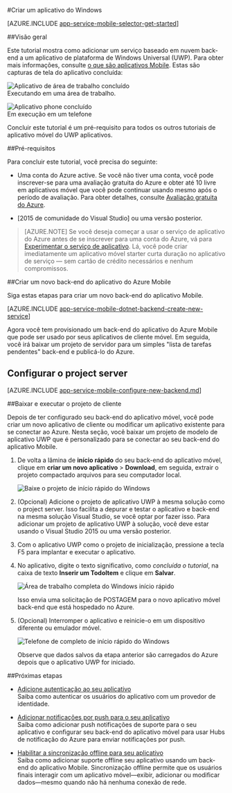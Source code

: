 <properties
    pageTitle="Criar uma plataforma de Windows Universal (UWP) que usa em aplicativos Mobile | Microsoft Azure"
    description="Siga este tutorial para começar a usar usando o aplicativo móvel Azure back-ends para desenvolvimento de aplicativo de plataforma de Windows Universal (UWP) no Visual Basic, c# ou JavaScript."
    services="app-service\mobile"
    documentationCenter="windows"
    authors="adrianhall"
    manager="erikre"
    editor=""/>

<tags
    ms.service="app-service-mobile"
    ms.workload="mobile"
    ms.tgt_pltfrm="mobile-windows"
    ms.devlang="dotnet"
    ms.topic="hero-article"
    ms.date="10/01/2016"
    ms.author="adrianha"/>

#<a name="create-a-windows-app"></a>Criar um aplicativo do Windows

[AZURE.INCLUDE [app-service-mobile-selector-get-started](../../includes/app-service-mobile-selector-get-started.md)]

##<a name="overview"></a>Visão geral

Este tutorial mostra como adicionar um serviço baseado em nuvem back-end a um aplicativo de plataforma de Windows Universal (UWP). Para obter mais informações, consulte [o que são aplicativos Mobile](app-service-mobile-value-prop.md). Estas são capturas de tela do aplicativo concluída:

![Aplicativo de área de trabalho concluído](./media/app-service-mobile-windows-store-dotnet-get-started/mobile-quickstart-completed-desktop.png)   
Executando em uma área de trabalho. 

![Aplicativo phone concluído](./media/app-service-mobile-windows-store-dotnet-get-started/mobile-quickstart-completed.png)  
Em execução em um telefone

Concluir este tutorial é um pré-requisito para todos os outros tutoriais de aplicativo móvel do UWP aplicativos. 

##<a name="prerequisites"></a>Pré-requisitos

Para concluir este tutorial, você precisa do seguinte:

* Uma conta do Azure active. Se você não tiver uma conta, você pode inscrever-se para uma avaliação gratuita do Azure e obter até 10 livre em aplicativos móvel que você pode continuar usando mesmo após o período de avaliação. Para obter detalhes, consulte [Avaliação gratuita do Azure](https://azure.microsoft.com/pricing/free-trial/).

* [2015 de comunidade do Visual Studio] ou uma versão posterior.

>[AZURE.NOTE] Se você deseja começar a usar o serviço de aplicativo do Azure antes de se inscrever para uma conta do Azure, vá para [Experimentar o serviço de aplicativo](https://tryappservice.azure.com/?appServiceName=mobile). Lá, você pode criar imediatamente um aplicativo móvel starter curta duração no aplicativo de serviço — sem cartão de crédito necessários e nenhum compromissos.

##<a name="create-a-new-azure-mobile-app-backend"></a>Criar um novo back-end do aplicativo do Azure Mobile

Siga estas etapas para criar um novo back-end do aplicativo Mobile.

[AZURE.INCLUDE [app-service-mobile-dotnet-backend-create-new-service](../../includes/app-service-mobile-dotnet-backend-create-new-service.md)]

Agora você tem provisionado um back-end do aplicativo do Azure Mobile que pode ser usado por seus aplicativos de cliente móvel. Em seguida, você irá baixar um projeto de servidor para um simples "lista de tarefas pendentes" back-end e publicá-lo do Azure.

## <a name="configure-the-server-project"></a>Configurar o project server

[AZURE.INCLUDE [app-service-mobile-configure-new-backend.md](../../includes/app-service-mobile-configure-new-backend.md)]

##<a name="download-and-run-the-client-project"></a>Baixar e executar o projeto de cliente

Depois de ter configurado seu back-end do aplicativo móvel, você pode criar um novo aplicativo de cliente ou modificar um aplicativo existente para se conectar ao Azure. Nesta seção, você baixar um projeto de modelo de aplicativo UWP que é personalizado para se conectar ao seu back-end do aplicativo Mobile.

1. De volta a lâmina de **início rápido** do seu back-end do aplicativo móvel, clique em **criar um novo aplicativo** > **Download**, em seguida, extrair o projeto compactado arquivos para seu computador local.

    ![Baixe o projeto de início rápido do Windows](./media/app-service-mobile-windows-store-dotnet-get-started/mobile-app-windows-quickstart.png)

3. (Opcional) Adicione o projeto de aplicativo UWP à mesma solução como o project server. Isso facilita a depurar e testar o aplicativo e back-end na mesma solução Visual Studio, se você optar por fazer isso. Para adicionar um projeto de aplicativo UWP à solução, você deve estar usando o Visual Studio 2015 ou uma versão posterior.

4. Com o aplicativo UWP como o projeto de inicialização, pressione a tecla F5 para implantar e executar o aplicativo.

5. No aplicativo, digite o texto significativo, como *concluída o tutorial*, na caixa de texto **Inserir um TodoItem** e clique em **Salvar**.

    ![Área de trabalho completa do Windows início rápido](./media/app-service-mobile-windows-store-dotnet-get-started/mobile-quickstart-startup.png)

    Isso envia uma solicitação de POSTAGEM para o novo aplicativo móvel back-end que está hospedado no Azure.

6. (Opcional) Interromper o aplicativo e reinicie-o em um dispositivo diferente ou emulador móvel.

    ![Telefone de completo de início rápido do Windows](./media/app-service-mobile-windows-store-dotnet-get-started/mobile-quickstart-completed.png)

    Observe que dados salvos da etapa anterior são carregados do Azure depois que o aplicativo UWP for iniciado. 

##<a name="next-steps"></a>Próximas etapas

* [Adicione autenticação ao seu aplicativo](app-service-mobile-windows-store-dotnet-get-started-users.md)  
  Saiba como autenticar os usuários do aplicativo com um provedor de identidade.

* [Adicionar notificações por push para o seu aplicativo](app-service-mobile-windows-store-dotnet-get-started-push.md)  
  Saiba como adicionar push notificações de suporte para o seu aplicativo e configurar seu back-end do aplicativo móvel para usar Hubs de notificação do Azure para enviar notificações por push.

* [Habilitar a sincronização offline para seu aplicativo](app-service-mobile-windows-store-dotnet-get-started-offline-data.md)  
  Saiba como adicionar suporte offline seu aplicativo usando um back-end do aplicativo Mobile. Sincronização offline permite que os usuários finais interagir com um aplicativo móvel&mdash;exibir, adicionar ou modificar dados&mdash;mesmo quando não há nenhuma conexão de rede.

<!-- Anchors. -->
<!-- Images. -->
<!-- URLs. -->
[Mobile App SDK]: http://go.microsoft.com/fwlink/?LinkId=257545
[Azure portal]: https://portal.azure.com/
[Comunidade do Visual Studio de 2015]: https://go.microsoft.com/fwLink/p/?LinkID=534203
